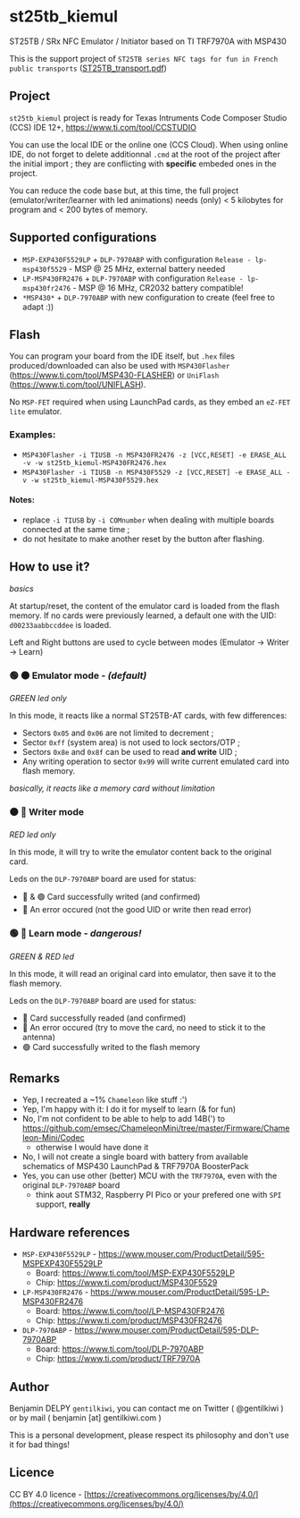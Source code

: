 # st25tb_kiemul

ST25TB / SRx NFC Emulator / Initiator based on TI TRF7970A with MSP430

This is the support project of `ST25TB series NFC tags for fun in French public transports` ([ST25TB_transport.pdf](ST25TB_transport.pdf))


## Project

`st25tb_kiemul` project is ready for Texas Intruments Code Composer Studio (CCS) IDE 12+, https://www.ti.com/tool/CCSTUDIO

You can use the local IDE or the online one (CCS Cloud). When using online IDE, do not forget to delete additionnal `.cmd` at the root of the project after the initial import ; they are conflicting with **specific** embeded ones in the project.

You can reduce the code base but, at this time, the full project (emulator/writer/learner with led animations) needs (only) < 5 kilobytes for program and < 200 bytes of memory.


## Supported configurations

- `MSP-EXP430F5529LP` + `DLP-7970ABP` with configuration `Release - lp-msp430f5529` - MSP @ 25 MHz, external battery needed
- `LP-MSP430FR2476` + `DLP-7970ABP` with configuration `Release - lp-msp430fr2476` - MSP @ 16 MHz, CR2032 battery compatible!
- `*MSP430*` + `DLP-7970ABP` with new configuration to create (feel free to adapt :))


## Flash

You can program your board from the IDE itself, but `.hex` files produced/downloaded can also be used with `MSP430Flasher` (https://www.ti.com/tool/MSP430-FLASHER) or `UniFlash` (https://www.ti.com/tool/UNIFLASH).

No `MSP-FET` required when using LaunchPad cards, as they embed an `eZ-FET lite` emulator.

### Examples:

- `MSP430Flasher -i TIUSB -n MSP430FR2476 -z [VCC,RESET] -e ERASE_ALL -v -w st25tb_kiemul-MSP430FR2476.hex`
- `MSP430Flasher -i TIUSB -n MSP430F5529 -z [VCC,RESET] -e ERASE_ALL -v -w st25tb_kiemul-MSP430F5529.hex`

#### Notes:
- replace `-i TIUSB` by `-i COMnumber` when dealing with multiple boards connected at the same time ;
- do not hesitate to make another reset by the button after flashing.


## How to use it?
_basics_

At startup/reset, the content of the emulator card is loaded from the flash memory. If no cards were previously learned, a default one with the UID: `d00233aabbccddee` is loaded.

Left and Right buttons are used to cycle between modes (Emulator -> Writer -> Learn)

### 🟢 ⚫ Emulator mode - _(default)_
_GREEN led only_

In this mode, it reacts like a normal ST25TB-AT cards, with few differences:
- Sectors `0x05` and `0x06` are not limited to decrement ;
- Sector `0xff` (system area) is not used to lock sectors/OTP ;
- Sectors `0x8e` and `0x8f` can be used to read **and write** UID ;
- Any writing operation to sector `0x99` will write current emulated card into flash memory.

_basically, it reacts like a memory card without limitation_

### ⚫ 🔴 Writer mode
_RED led only_

In this mode, it will try to write the emulator content back to the original card.

Leds on the `DLP-7970ABP` board are used for status:
- 🔵 & 🟢 Card successfully writed (and confirmed) 
- 🔴 An error occured (not the good UID or write then read error)


### 🟢 🔴 Learn mode - _dangerous!_
_GREEN & RED led_

In this mode, it will read an original card into emulator, then save it to the flash memory.

Leds on the `DLP-7970ABP` board are used for status:
- 🔵 Card successfully readed (and confirmed) 
- 🔴 An error occured (try to move the card, no need to stick it to the antenna)
- 🟢 Card successfully writed to the flash memory


## Remarks

- Yep, I recreated a ~1% `Chameleon` like stuff :')
- Yep, I'm happy with it: I do it for myself to learn (& for fun)
- No, I'm not confident to be able to help to add 14B(') to https://github.com/emsec/ChameleonMini/tree/master/Firmware/Chameleon-Mini/Codec
  - otherwise I would have done it
- No, I will not create a single board with battery from available schematics of MSP430 LaunchPad & TRF7970A BoosterPack
- Yes, you can use other (better) MCU with the `TRF7970A`, even with the original `DLP-7970ABP` board
  - think aout STM32, Raspberry PI Pico or your prefered one with `SPI` support, **really**


## Hardware references

- `MSP-EXP430F5529LP` - https://www.mouser.com/ProductDetail/595-MSPEXP430F5529LP
  - Board: https://www.ti.com/tool/MSP-EXP430F5529LP
  - Chip: https://www.ti.com/product/MSP430F5529
- `LP-MSP430FR2476` - https://www.mouser.com/ProductDetail/595-LP-MSP430FR2476
  - Board: https://www.ti.com/tool/LP-MSP430FR2476
  - Chip: https://www.ti.com/product/MSP430FR2476
- `DLP-7970ABP` - https://www.mouser.com/ProductDetail/595-DLP-7970ABP
  - Board: https://www.ti.com/tool/DLP-7970ABP
  - Chip: https://www.ti.com/product/TRF7970A


## Author

Benjamin DELPY `gentilkiwi`, you can contact me on Twitter ( @gentilkiwi ) or by mail ( benjamin [at] gentilkiwi.com )

This is a personal development, please respect its philosophy and don't use it for bad things!

## Licence

CC BY 4.0 licence - [https://creativecommons.org/licenses/by/4.0/](https://creativecommons.org/licenses/by/4.0/)